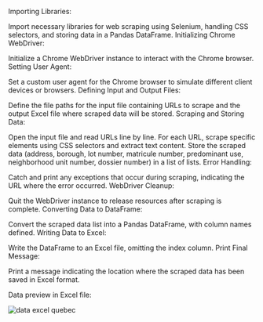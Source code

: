 Importing Libraries:

Import necessary libraries for web scraping using Selenium, handling CSS selectors, and storing data in a Pandas DataFrame.
Initializing Chrome WebDriver:

Initialize a Chrome WebDriver instance to interact with the Chrome browser.
Setting User Agent:

Set a custom user agent for the Chrome browser to simulate different client devices or browsers.
Defining Input and Output Files:

Define the file paths for the input file containing URLs to scrape and the output Excel file where scraped data will be stored.
Scraping and Storing Data:

Open the input file and read URLs line by line.
For each URL, scrape specific elements using CSS selectors and extract text content.
Store the scraped data (address, borough, lot number, matricule number, predominant use, neighborhood unit number, dossier number) in a list of lists.
Error Handling:

Catch and print any exceptions that occur during scraping, indicating the URL where the error occurred.
WebDriver Cleanup:

Quit the WebDriver instance to release resources after scraping is complete.
Converting Data to DataFrame:

Convert the scraped data list into a Pandas DataFrame, with column names defined.
Writing Data to Excel:

Write the DataFrame to an Excel file, omitting the index column.
Print Final Message:

Print a message indicating the location where the scraped data has been saved in Excel format.

Data preview in Excel file:

![data excel quebec](https://github.com/AbderrahmaneBerriah/webscraping/assets/123358365/06e28305-ede3-4f33-b463-6f3c3e87409c)

